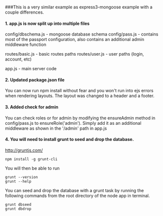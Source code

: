 ###This is a very similar example as express3-mongoose example with a couple differences. 

#### 1. app.js is now split up into multiple files

config/dbschema.js - mongoose database schema
config/pass.js - contains most of the passport configuration, also contains an additional admin middleware function

routes/basic.js - basic routes paths
routes/user.js - user paths (login, account, etc)

app.js - main server code

#### 2. Updated package.json file
You can now run npm install without fear and you won't run into ejs errors when rendering layouts.  The layout was changed to a header and a footer.

#### 3. Added check for admin
You can check roles or for admin by modifying the ensureAdmin method in config/pass.js to ensureRole('admin').  Simply add it as an additional middleware as shown in the '/admin' path in app.js

#### 4. You will need to install grunt to seed and drop the database.  

http://gruntjs.com/

```
npm install -g grunt-cli
```

You will then be able to run 

```
grunt --version
grunt --help
```

You can seed and drop the database with a grunt task by running the following commands from the root directory of the node app in terminal.

```
grunt dbseed
grunt dbdrop
```
